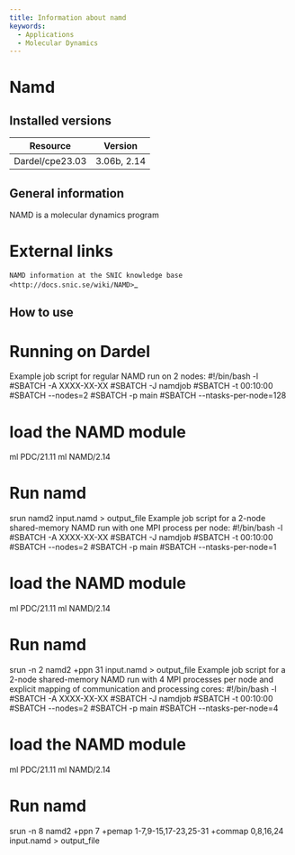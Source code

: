 ```yaml
---
title: Information about namd
keywords:
  - Applications
  - Molecular Dynamics
---
```

# Namd

## Installed versions

| Resource | Version |
|---|---|
| Dardel/cpe23.03 | 3.06b, 2.14 |

## General information

NAMD is a molecular dynamics program

# External links
`NAMD information at the SNIC knowledge base <http://docs.snic.se/wiki/NAMD>`_


## How to use


# Running on Dardel
Example job script for regular NAMD run on 2 nodes:
#!/bin/bash -l
#SBATCH -A XXXX-XX-XX
#SBATCH -J namdjob
#SBATCH -t 00:10:00
#SBATCH --nodes=2
#SBATCH -p main
#SBATCH --ntasks-per-node=128
# load the NAMD module
ml PDC/21.11
ml NAMD/2.14
# Run namd
srun namd2 input.namd > output_file
Example job script for a 2-node shared-memory NAMD run with one
MPI process per node:
#!/bin/bash -l
#SBATCH -A XXXX-XX-XX
#SBATCH -J namdjob
#SBATCH -t 00:10:00
#SBATCH --nodes=2
#SBATCH -p main
#SBATCH --ntasks-per-node=1
# load the NAMD module
ml PDC/21.11
ml NAMD/2.14
# Run namd
srun -n 2 namd2 +ppn 31 input.namd > output_file
Example job script for a 2-node shared-memory NAMD run with 4 MPI
processes per node and explicit mapping of communication and
processing cores:
#!/bin/bash -l
#SBATCH -A XXXX-XX-XX
#SBATCH -J namdjob
#SBATCH -t 00:10:00
#SBATCH --nodes=2
#SBATCH -p main
#SBATCH --ntasks-per-node=4
# load the NAMD module
ml PDC/21.11
ml NAMD/2.14
# Run namd
srun -n 8 namd2 +ppn 7 +pemap 1-7,9-15,17-23,25-31 +commap 0,8,16,24 input.namd > output_file

